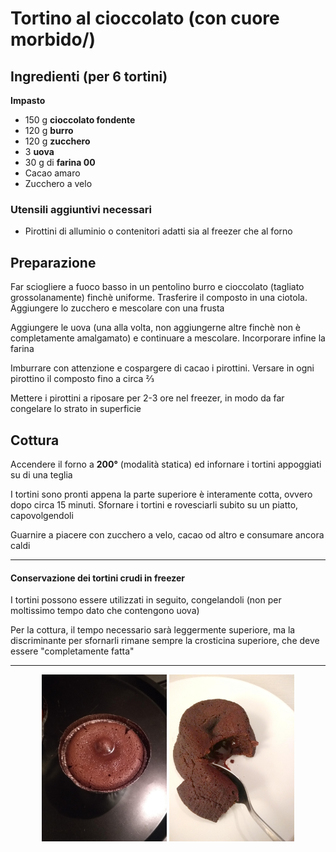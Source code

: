 # Tortino al cioccolato (con cuore morbido/)

## Ingredienti (per 6 tortini)

**Impasto**

* 150 g **cioccolato fondente**
* 120 g **burro**
* 120 g **zucchero**
* 3 **uova**
* 30 g di **farina 00**
* Cacao amaro
* Zucchero a velo

### Utensili aggiuntivi necessari

* Pirottini di alluminio o contenitori adatti sia al freezer che al forno

## Preparazione

Far sciogliere a fuoco basso in un pentolino burro e cioccolato (tagliato grossolanamente) finchè uniforme. Trasferire il composto in una ciotola. Aggiungere lo zucchero e mescolare con una frusta

Aggiungere le uova (una alla volta, non aggiungerne altre finchè non è completamente amalgamato) e continuare a mescolare. Incorporare infine la farina

Imburrare con attenzione e cospargere di cacao i pirottini. Versare in ogni pirottino il composto fino a circa ⅔

Mettere i pirottini a riposare per 2-3 ore nel freezer, in modo da far congelare lo strato in superficie

## Cottura

Accendere il forno a **200°** (modalità statica) ed infornare i tortini appoggiati su di una teglia

I tortini sono pronti appena la parte superiore è interamente cotta, ovvero dopo circa 15 minuti. Sfornare i tortini e rovesciarli subito su un piatto, capovolgendoli

Guarnire a piacere con zucchero a velo, cacao od altro e consumare ancora caldi



___

#### Conservazione dei tortini crudi in freezer

I tortini possono essere utilizzati in seguito, congelandoli (non per moltissimo tempo dato che contengono uova)

Per la cottura, il tempo necessario sarà leggermente superiore, ma la discriminante per sfornarli rimane sempre la crosticina superiore, che deve essere "completamente fatta"

___

<p align="center">
<img src="../img/dolci_tortino_cioccolato_1.jpg" alt="Tortino al cioccolato" onclick="window.open(this.src)" width="200"/> <img src="../img/dolci_tortino_cioccolato_2.jpg" alt="Tortino al cioccolato" onclick="window.open(this.src)" width="200"/>
</p>
